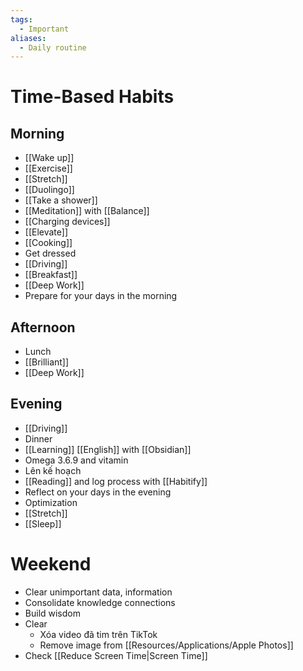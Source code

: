 ```yaml
---
tags:
  - Important
aliases:
  - Daily routine
---
```

# Time-Based Habits

## Morning

- [[Wake up]]
- [[Exercise]]
- [[Stretch]]
- [[Duolingo]]
- [[Take a shower]]
- [[Meditation]] with [[Balance]]
- [[Charging devices]]
- [[Elevate]]
- [[Cooking]]
- Get dressed
- [[Driving]]
- [[Breakfast]]
- [[Deep Work]]
- Prepare for your days in the morning

## Afternoon

- Lunch
- [[Brilliant]]
- [[Deep Work]]

## Evening

- [[Driving]]
- Dinner
- [[Learning]] [[English]] with [[Obsidian]]
- Omega 3.6.9 and vitamin
- Lên kế hoạch
- [[Reading]] and log process with [[Habitify]]
- Reflect on your days in the evening
- Optimization
- [[Stretch]]
- [[Sleep]]

# Weekend

- Clear unimportant data, information
- Consolidate knowledge connections
- Build wisdom
- Clear
	- Xóa video đã tim trên TikTok
	- Remove image from [[Resources/Applications/Apple Photos]]
- Check [[Reduce Screen Time|Screen Time]]